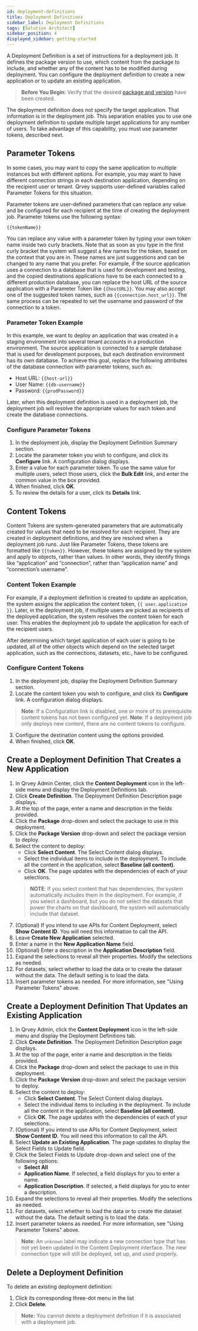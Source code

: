 ```yaml
---
id: deployment-definitions 
title: Deployment Definitions
sidebar_label: Deployment Definitions
tags: [Solution Architect]
sidebar_position: 4
displayed_sidebar: getting-started
---
```


<div style={{textAlign: "justify"}}>

A Deployment Definition is a set of instructions for a deployment job. It defines the package version to use, which content from the package to include, and whether any of the content has to be modified during deployment. You can configure the deployment definition to create a new application or to update an existing application.  

> **Before You Begin:** Verify that the desired [package and version](../08-Content%20Deployment/packages-and-versions.md) have been created.

The deployment definition does not specify the target application. That information is in the deployment job. This separation enables you to use one deployment definition to update multiple target applications for any number of users. To take advantage of this capability, you must use parameter tokens, described next. 

## Parameter Tokens
In some cases, you may want to copy the same application to multiple instances but with different options. For example, you may want to have different connection strings in each destination application, depending on the recipient user or tenant. Qrvey supports user-defined variables called Parameter Tokens for this situation.

Parameter tokens are user-defined parameters that can replace any value and be configured for each recipient at the time of creating the deployment job. Parameter tokens use the following syntax: 

```{{tokenName}}```

You can replace any value with a parameter token by typing your own token name inside two curly brackets. Note that as soon as you type in the first curly bracket the system will suggest a few names for the token, based on the context that you are in. These names are just suggestions and can be changed to any name that you prefer. For example, if the source application uses a connection to a database that is used for development and testing, and the copied destinations applications have to be each connected to a different production database, you can replace the host URL of the source application with a Parameter Token like `{{hostURL}}`. You may also accept one of the suggested token names, such as `{{connection.host_url}}`. The same process can be repeated to set the username and password of the connection to a token. 

### Parameter Token Example
In this example, we want to deploy an application that was created in a staging environment into several tenant accounts in a production environment. The source application is connected to a sample database that is used for development purposes, but each destination environment has its own database. To achieve this goal, replace the following attributes of the database connection with parameter tokens, such as:
* Host URL: `{{host-url}}`
* User Name: `{{db-username}}`
* Password: `{{prodPassword}}` 

Later, when this deployment definition is used in a deployment job, the deployment job will resolve the appropriate values for each token and create the database connections. 

### Configure Parameter Tokens
1. In the deployment job, display the Deployment Definition Summary section. 
2. Locate the parameter token you wish to configure, and click its **Configure** link. A configuration dialog displays. 
3. Enter a value for each parameter token. To use the same value for multiple users, select those users, click the **Bulk Edit** link, and enter the common value in the box provided. 
4. When finished, click **OK**. 
5. To review the details for a user, click its **Details** link. 

## Content Tokens
Content Tokens are system-generated parameters that are automatically created for values that need to be resolved for each recipient. They are created in deployment definitions, and they are resolved when a deployment job runs. Just like Parameter Tokens, these tokens are formatted like `{{token}}`. However, these tokens are assigned by the system and apply to objects, rather than values. In other words, they identify things like “application” and “connection”, rather than “application name” and “connection’s username”.

### Content Token Example
For example, if a deployment definition is created to update an application, the system assigns the application the content token, `{{ user.application }}`. Later, in the deployment job, if multiple users are picked as recipients of the deployed application, the system resolves the content token for each user. This enables the deployment job to update the application for each of the recipient users.

After determining which target application of each user is going to be updated, all of the other objects which depend on the selected target application, such as the connections, datasets, etc., have to be configured.

### Configure Content Tokens
1. In the deployment job, display the Deployment Definition Summary section. 
2. Locate the content token you wish to configure, and click its **Configure** link. A configuration dialog displays. 
  > **Note**: If a Configuration link is disabled, one or more of its prerequisite content tokens has not been configured yet. 
  > **Note**: If a deployment job only deploys new content, there are no content tokens to configure. 
3. Configure the destination content using the options provided. 
4. When finished, click **OK**.

## Create a Deployment Definition That Creates a New Application
1. In Qrvey Admin Center, click the **Content Deployment** icon in the left-side menu and display the Deployment Definitions tab. 
2. Click **Create Definition**. The Deployment Definition Description page displays. 
3. At the top of the page, enter a name and description in the fields provided.
4. Click the **Package** drop-down and select the package to use in this deployment. 
5. Click the **Package Version** drop-down and select the package version to deploy. 
6. Select the content to deploy:
    * Click **Select Content**. The Select Content dialog displays. 
    * Select the individual items to include in the deployment. To include all the content in the application, select **Baseline (all content)**. 
    * Click **OK**. The page updates with the dependencies of each of your selections. 
    >**NOTE**: If you select content that has dependencies, the system automatically includes them in the deployment. For example, if you select a dashboard, but you do not select the datasets that power the charts on that dashboard, the system will automatically include that dataset.  
7. (Optional) If you intend to use APIs for Content Deployment, select **Show Content ID**. You will need this information to call the API.
8. Leave **Create New Application** selected. 
9. Enter a name in the **New Application Name** field. 
10. (Optional) Enter a description in the **Application Description** field. 
11. Expand the selections to reveal all their properties. Modify the selections as needed. 
12. For datasets, select whether to load the data or to create the dataset without the data. The default setting is to load the data. 
13. Insert parameter tokens as needed. For more information, see "Using Parameter Tokens" above. 

## Create a Deployment Definition That Updates an Existing Application
1. In Qrvey Admin, click the **Content Deployment** icon in the left-side menu and display the Deployment Definitions tab. 
2. Click **Create Definition**. The Deployment Definition Description page displays. 
3. At the top of the page, enter a name and description in the fields provided.
4. Click the **Package** drop-down and select the package to use in this deployment. 
5. Click the **Package Version** drop-down and select the package version to deploy. 
6. Select the content to deploy:
    * Click **Select Content**. The Select Content dialog displays. 
    * Select the individual items to including in the deployment. To include all the content in the application, select **Baseline (all content)**. 
    * Click **OK**. The page updates with the dependencies of each of your selections.
7. (Optional) If you intend to use APIs for Content Deployment, select **Show Content ID**. You will need this information to call the API.
8. Select **Update an Existing Application**. The page updates to display the Select Fields to Update field. 
9. Click the Select Fields to Update drop-down and select one of the following options:
    * **Select All**
    * **Application Name**. If selected, a field displays for you to enter a name. 
    * **Application Description**. If selected, a field displays for you to enter a description. 
10. Expand the selections to reveal all their properties. Modify the selections as needed. 
11. For datasets, select whether to load the data or to create the dataset without the data. The default setting is to load the data. 
12. Insert parameter tokens as needed. For more information, see "Using Parameter Tokens" above. 

>**Note**: An `unknown` label may indicate a new connection type that has not yet been updated in the Content Deployment interface. The new connection type will still be deployed, set up, and used properly.   

## Delete a Deployment Definition

To delete an existing deployment definition:

1. Click its corresponding three-dot menu in the list
2. Click **Delete**.

> **Note:** You cannot delete a deployment definition if it is associated with a deployment job. 

</div>